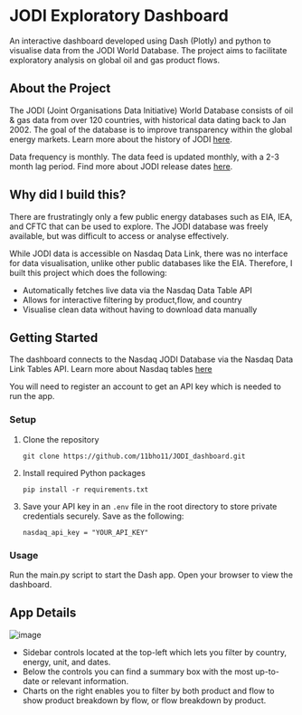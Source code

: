 # JODI Exploratory Dashboard        
An interactive dashboard developed using Dash (Plotly) and python to visualise data from the JODI World Database. The project aims to facilitate exploratory analysis on global oil and gas product flows.

## About the Project
The JODI (Joint Organisations Data Initiative) World Database consists of oil & gas data from over 120 countries, with historical data dating back to Jan 2002. The goal of the database is to improve transparency within the global energy markets. Learn more about the history of JODI [here](https://www.ief.org/jodi/history). 

Data frequency is monthly. The data feed is updated monthly, with a 2-3 month lag period. Find more about JODI release dates [here](https://www.jodidata.org/). 


## Why did I build this?
There are frustratingly only a few public energy databases such as EIA, IEA, and CFTC that can be used to explore. The JODI database was freely available, but was difficult to access or analyse effectively. 

While JODI data is accessible on Nasdaq Data Link, there was no interface for data visualisation, unlike other public databases like the EIA. Therefore, I built this project which does the following:
- Automatically fetches live data via the Nasdaq Data Table API
- Allows for interactive filtering by product,flow, and country
- Visualise clean data without having to download data manually

## Getting Started
The dashboard connects to the Nasdaq JODI Database via the Nasdaq Data Link Tables API. Learn more about Nasdaq tables [here](https://data.nasdaq.com/databases/JODI#:~:text=This%20database%20provides%20comprehensive%20and,from%20production%20to%20end%20use.) 

You will need to register an account to get an API key which is needed to run the app. 

### Setup
1. Clone the repository
   ```
   git clone https://github.com/11bho11/JODI_dashboard.git
   ```
   
2. Install required Python packages
   ```
   pip install -r requirements.txt
   ```
   
3. Save your API key in an `.env` file in the root directory to store private credentials securely. Save as the following:
   ```
   nasdaq_api_key = "YOUR_API_KEY"
   ```

### Usage
Run the main.py script to start the Dash app. Open your browser to view the dashboard.

## App Details
![image](https://github.com/user-attachments/assets/888fbbca-acdb-4c96-8e3a-b15e56d2f386)
- Sidebar controls located at the top-left which lets you filter by country, energy, unit, and dates.
- Below the controls you can find a summary box with the most up-to-date or relevant information.
- Charts on the right enables you to filter by both product and flow to show product breakdown by flow, or flow breakdown by product.

